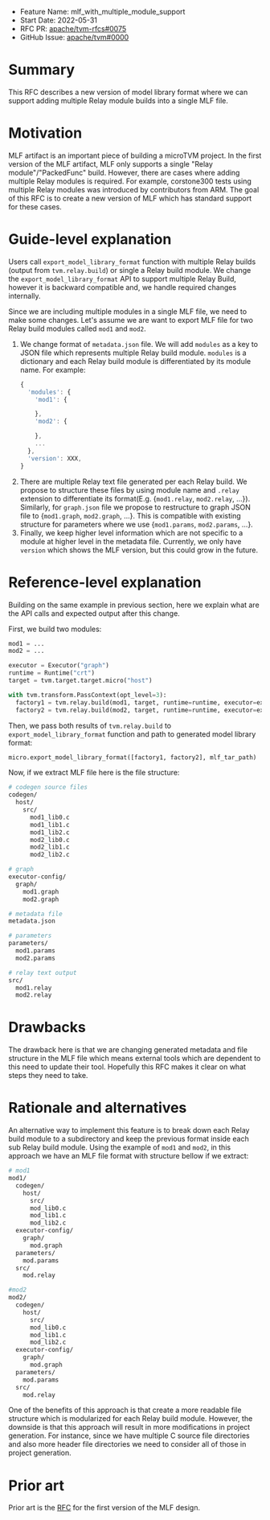- Feature Name: mlf_with_multiple_module_support
- Start Date: 2022-05-31
- RFC PR: [apache/tvm-rfcs#0075](https://github.com/apache/tvm-rfcs/pull/0075)
- GitHub Issue: [apache/tvm#0000](https://github.com/apache/tvm/issues/0000)

# Summary
[summary]: #summary

This RFC describes a new version of model library format where we can support adding multiple Relay module builds into a single MLF file.

# Motivation
[motivation]: #motivation

MLF artifact is an important piece of building a microTVM project. In the first version of the MLF artifact, 
MLF only supports a single "Relay module"/"PackedFunc" build. However, there are cases where adding
multiple Relay modules is required. For example, corstone300 tests using multiple Relay modules was introduced by
contributors from ARM. The goal of this RFC is to create a new version of MLF which has standard support for these cases. 

# Guide-level explanation
[guide-level-explanation]: #guide-level-explanation

Users call `export_model_library_format` function with multiple Relay builds (output from `tvm.relay.build`) or
single a Relay build module. We change the `export_model_library_format` API to support multiple Relay Build, however 
it is backward compatible and, we handle required changes internally.

Since we are including multiple modules in a single MLF file, we need to make some changes. Let's assume we
are want to export MLF file for two Relay build modules called `mod1` and `mod2`.

1. We change format of `metadata.json` file. We will add `modules` as a key to JSON file which represents
   multiple Relay build module. `modules` is a dictionary and each Relay build module is differentiated by 
   its module name. For example:
    ```javascript
    {
      'modules': {
        'mod1': {

        },
        'mod2': {

        },
        ...
      },
      'version': XXX,
    }
    ```
  2. There are multiple Relay text file generated per each Relay build. We propose to structure these files by using
     module name and `.relay` extension to differentiate its format(E.g. {`mod1.relay`, `mod2.relay`, ...}). Similarly, for 
     `graph.json` file we propose to restructure to graph JSON file to {`mod1.graph`, `mod2.graph`, ...}. This is 
     compatible with existing structure for parameters where we use {`mod1.params`, `mod2.params`, ...}.
  3. Finally, we keep higher level information which are not specific to a module at higher level in the metadata file. 
     Currently, we only have `version` which shows the MLF version, but this could grow in the future.

# Reference-level explanation
[reference-level-explanation]: #reference-level-explanation

Building on the same example in previous section, here we explain what are the API calls and expected output after this change.

First, we build two modules:
```python
mod1 = ...
mod2 = ...

executor = Executor("graph")
runtime = Runtime("crt")
target = tvm.target.target.micro("host")

with tvm.transform.PassContext(opt_level=3):
  factory1 = tvm.relay.build(mod1, target, runtime=runtime, executor=executor, mod_name="mod1")
  factory2 = tvm.relay.build(mod2, target, runtime=runtime, executor=executor, mod_name="mod2")
```

Then, we pass both results of `tvm.relay.build` to `export_model_library_format` function and path to generated model
library format:
```python
micro.export_model_library_format([factory1, factory2], mlf_tar_path)
```

Now, if we extract MLF file here is the file structure:
```bash
# codegen source files
codegen/
  host/
    src/
      mod1_lib0.c
      mod1_lib1.c
      mod1_lib2.c
      mod2_lib0.c
      mod2_lib1.c
      mod2_lib2.c

# graph 
executor-config/
  graph/
    mod1.graph
    mod2.graph

# metadata file
metadata.json

# parameters
parameters/
  mod1.params
  mod2.params

# relay text output
src/
  mod1.relay
  mod2.relay
```

# Drawbacks
[drawbacks]: #drawbacks

The drawback here is that we are changing generated metadata and file structure in the MLF file which means external 
tools which are dependent to this need to update their tool. Hopefully this RFC makes it clear on what steps they need
to take.

# **Rationale and alternatives**
An alternative way to implement this feature is to break down each Relay build module to a subdirectory and keep the
previous format inside each sub Relay build module. Using the example of `mod1` and `mod2`, in this approach we have
an MLF file format with structure bellow if we extract:
```bash
# mod1
mod1/
  codegen/
    host/
      src/
      mod_lib0.c
      mod_lib1.c
      mod_lib2.c
  executor-config/
    graph/
      mod.graph
  parameters/
    mod.params
  src/
    mod.relay

#mod2
mod2/
  codegen/
    host/
      src/
      mod_lib0.c
      mod_lib1.c
      mod_lib2.c
  executor-config/
    graph/
      mod.graph
  parameters/
    mod.params
  src/
    mod.relay
```

One of the benefits of this approach is that create a more readable file structure which is modularized for
each Relay build module. However, the downside is that this approach will result in more modifications in project
generation. For instance, since we have multiple C source file directories and also more header file directories
we need to consider all of those in project generation. 

# Prior art
[prior-art]: #prior-art

Prior art is the [RFC](https://discuss.tvm.apache.org/t/rfc-tvm-model-library-format/9121) for the first version of the MLF design.

